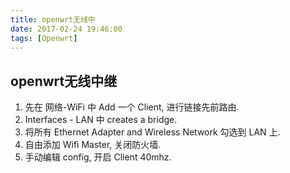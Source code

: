 ```yaml
---
title: openwrt无线中
date: 2017-02-24 19:46:00
tags: [Openwrt]
---
```

## openwrt无线中继
1. 先在 网络-WiFi 中 Add 一个 Client, 进行链接先前路由.
2. Interfaces - LAN 中 creates a bridge.
3. 将所有 Ethernet Adapter and Wireless Network 勾选到 LAN 上.
4. 自由添加 Wifi Master, 关闭防火墙.
5. 手动编辑 config, 开启 Client 40mhz.
